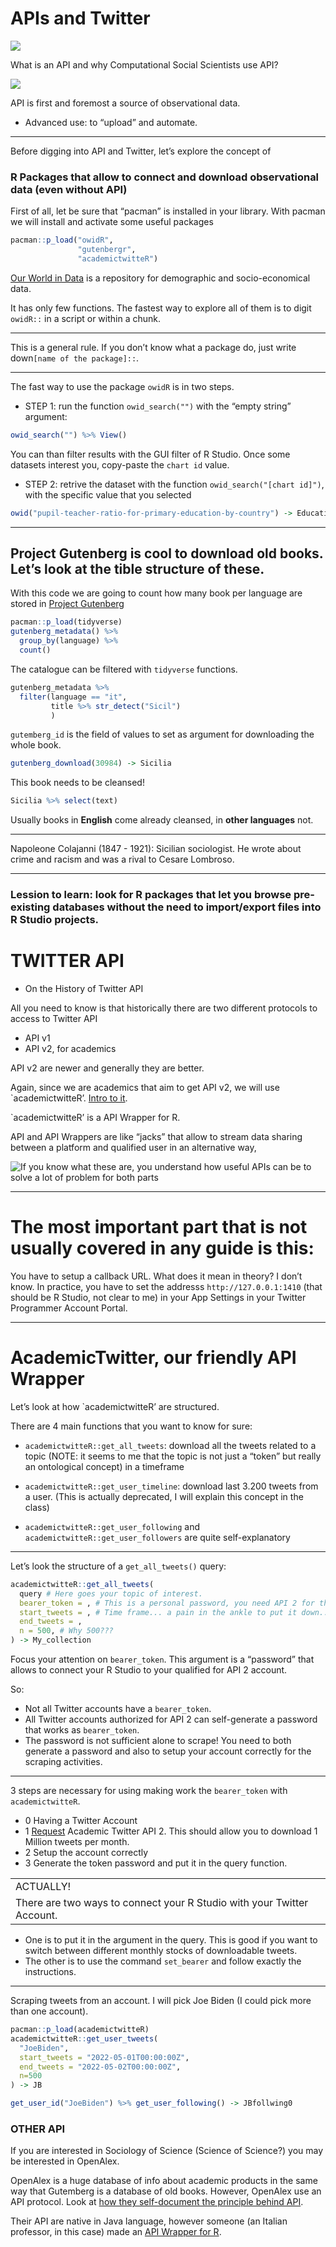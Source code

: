 APIs and Twitter
================

![](API0.png)

What is an API and why Computational Social Scientists use API?

![](API1.png)

API is first and foremost a source of observational data.

-   Advanced use: to “upload” and automate.

------------------------------------------------------------------------

Before digging into API and Twitter, let’s explore the concept of

### R Packages that allow to connect and download observational data (even without API)

First of all, let be sure that “pacman” is installed in your library.
With pacman we will install and activate some useful packages

``` r
pacman::p_load("owidR",
               "gutenbergr",
               "academictwitteR")
```

[Our World in Data](https://ourworldindata.org/) is a repository for
demographic and socio-economical data.

It has only few functions. The fastest way to explore all of them is to
digit `owidR::` in a script or within a chunk.

------------------------------------------------------------------------

This is a general rule. If you don’t know what a package do, just write
down`[name of the package]::`.

------------------------------------------------------------------------

The fast way to use the package `owidR` is in two steps.

-   STEP 1: run the function `owid_search("")` with the “empty string”
    argument:

``` r
owid_search("") %>% View()
```

You can than filter results with the GUI filter of R Studio. Once some
datasets interest you, copy-paste the `chart id` value.

-   STEP 2: retrive the dataset with the function
    `owid_search("[chart id]")`, with the specific value that you
    selected

``` r
owid("pupil-teacher-ratio-for-primary-education-by-country") -> Education
```

------------------------------------------------------------------------

## Project Gutenberg is cool to download old books. Let’s look at the tible structure of these.

With this code we are going to count how many book per language are
stored in [Project Gutenberg](https://www.gutenberg.org/)

``` r
pacman::p_load(tidyverse)
gutenberg_metadata() %>%
  group_by(language) %>%
  count()
```

The catalogue can be filtered with `tidyverse` functions.

``` r
gutenberg_metadata %>%
  filter(language == "it",
         title %>% str_detect("Sicil")
         )
```

`gutemberg_id` is the field of values to set as argument for downloading
the whole book.

``` r
gutenberg_download(30984) -> Sicilia
```

This book needs to be cleansed!

``` r
Sicilia %>% select(text)
```

Usually books in **English** come already cleansed, in **other
languages** not.

------------------------------------------------------------------------

Napoleone Colajanni (1847 - 1921): Sicilian sociologist. He wrote about
crime and racism and was a rival to Cesare Lombroso.

------------------------------------------------------------------------

### Lession to learn: look for R packages that let you browse pre-existing databases without the need to import/export files into R Studio projects.

# TWITTER API

-   On the History of Twitter API

All you need to know is that historically there are two different
protocols to access to Twitter API

-   API v1
-   API v2, for academics

API v2 are newer and generally they are better.

Again, since we are academics that aim to get API v2, we will use
\`academictwitteR’. [Intro to
it](https://cran.r-project.org/web/packages/academictwitteR/vignettes/academictwitteR-intro.html).

\`academictwitteR’ is a API Wrapper for R.

API and API Wrappers are like “jacks” that allow to stream data sharing
between a platform and qualified user in an alternative way,

![If you know what these are, you understand how useful APIs can be to
solve a lot of problem for both parts](powerlines.jpg)

------------------------------------------------------------------------

# The most important part that is not usually covered in any guide is this:

You have to setup a callback URL. What does it mean in theory? I don’t
know. In practice, you have to set the addresss `http://127.0.0.1:1410`
(that should be R Studio, not clear to me) in your App Settings in your
Twitter Programmer Account Portal.

------------------------------------------------------------------------

# AcademicTwitter, our friendly API Wrapper

Let’s look at how \`academictwitteR’ are structured.

There are 4 main functions that you want to know for sure:

-   `academictwitteR::get_all_tweets`: download all the tweets related
    to a topic (NOTE: it seems to me that the topic is not just a
    “token” but really an ontological concept) in a timeframe

-   `academictwitteR::get_user_timeline`: download last 3.200 tweets
    from a user. (This is actually deprecated, I will explain this
    concept in the class)

-   `academictwitteR::get_user_following` and
    `academictwitteR::get_user_followers` are quite self-explanatory

------------------------------------------------------------------------

Let’s look the structure of a `get_all_tweets()` query:

``` r
academictwitteR::get_all_tweets(
  query # Here goes your topic of interest. 
  bearer_token = , # This is a personal password, you need API 2 for this
  start_tweets = , # Time frame... a pain in the ankle to put it down...
  end_tweets = ,
  n = 500, # Why 500???
) -> My_collection
```

Focus your attention on `bearer_token`. This argument is a “password”
that allows to connect your R Studio to your qualified for API 2
account.

So:

-   Not all Twitter accounts have a `bearer_token`.
-   All Twitter accounts authorized for API 2 can self-generate a
    password that works as `bearer_token`.
-   The password is not sufficient alone to scrape! You need to both
    generate a password and also to setup your account correctly for the
    scraping activities.

------------------------------------------------------------------------

3 steps are necessary for using making work the `bearer_token` with
`academictwitteR`.

-   0 Having a Twitter Account
-   1
    [Request](https://developer.twitter.com/en/portal/petition/essential/basic-info)
    Academic Twitter API 2. This should allow you to download 1 Million
    tweets per month.
-   2 Setup the account correctly
-   3 Generate the token password and put it in the query function.

|                                                                        |
|------------------------------------------------------------------------|
| ACTUALLY!                                                              |
| There are two ways to connect your R Studio with your Twitter Account. |

-   One is to put it in the argument in the query. This is good if you
    want to switch between different monthly stocks of downloadable
    tweets.
-   The other is to use the command `set_bearer` and follow exactly the
    instructions.

------------------------------------------------------------------------

Scraping tweets from an account. I will pick Joe Biden (I could pick
more than one account).

``` r
pacman::p_load(academictwitteR)
academictwitteR::get_user_tweets(
  "JoeBiden",
  start_tweets = "2022-05-01T00:00:00Z",
  end_tweets = "2022-05-02T00:00:00Z",
  n=500
) -> JB
```

``` r
get_user_id("JoeBiden") %>% get_user_following() -> JBfollwing0
```

### OTHER API

If you are interested in Sociology of Science (Science of Science?) you
may be interested in OpenAlex.

OpenAlex is a huge database of info about academic products in the same
way that Gutemberg is a database of old books. However, OpenAlex use an
API protocol. Look at [how they self-document the principle behind
API](https://docs.openalex.org/api).

Their API are native in Java language, however someone (an Italian
professor, in this case) made an [API Wrapper for
R](https://github.com/massimoaria/openalexR).
